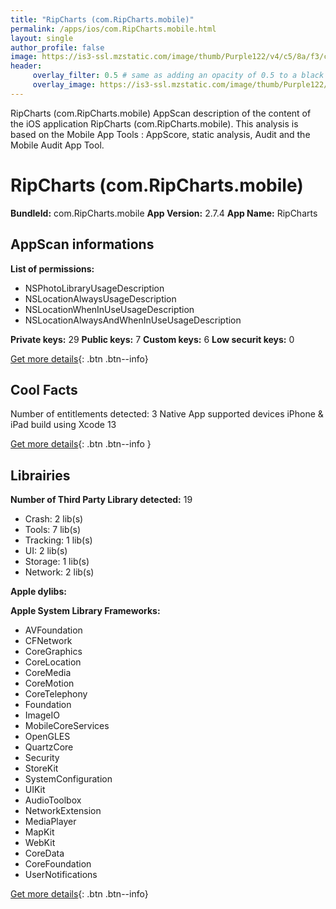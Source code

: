 ```yaml
---
title: "RipCharts (com.RipCharts.mobile)"
permalink: /apps/ios/com.RipCharts.mobile.html
layout: single
author_profile: false
image: https://is3-ssl.mzstatic.com/image/thumb/Purple122/v4/c5/8a/f3/c58af35c-6f6d-336e-2637-c9ffeb3628c9/RipCharts_Icons-0-0-1x_U007emarketing-0-0-0-8-0-0-sRGB-0-0-0-GLES2_U002c0-512MB-85-220-0-0.png/512x512bb.jpg
header: 
     overlay_filter: 0.5 # same as adding an opacity of 0.5 to a black background
     overlay_image: https://is3-ssl.mzstatic.com/image/thumb/Purple122/v4/c5/8a/f3/c58af35c-6f6d-336e-2637-c9ffeb3628c9/RipCharts_Icons-0-0-1x_U007emarketing-0-0-0-8-0-0-sRGB-0-0-0-GLES2_U002c0-512MB-85-220-0-0.png/512x512bb.jpg
---
```

RipCharts (com.RipCharts.mobile) AppScan description of the content of the iOS application RipCharts (com.RipCharts.mobile). This analysis is based on the Mobile App Tools : AppScore, static analysis, Audit and the Mobile Audit App Tool.

# RipCharts (com.RipCharts.mobile)

**BundleId:** com.RipCharts.mobile
**App Version:** 2.7.4
**App Name:** RipCharts


## AppScan informations 

**List of permissions:** 
- NSPhotoLibraryUsageDescription
- NSLocationAlwaysUsageDescription
- NSLocationWhenInUseUsageDescription
- NSLocationAlwaysAndWhenInUseUsageDescription
  
  
**Private keys:** 29
**Public keys:** 7
**Custom keys:** 6
**Low securit keys:** 0
  
[Get more details](/pricing.html){: .btn .btn--info}

## Cool Facts

Number of entitlements detected: 3
Native App
supported devices iPhone & iPad
build using Xcode 13
  
[Get more details](/pricing.html){: .btn .btn--info }

## Librairies 
**Number of Third Party Library detected:** 19
- Crash: 2 lib(s)
- Tools: 7 lib(s)
- Tracking: 1 lib(s)
- UI: 2 lib(s)
- Storage: 1 lib(s)
- Network: 2 lib(s)


**Apple dylibs:**


**Apple System Library Frameworks:**
- AVFoundation
- CFNetwork
- CoreGraphics
- CoreLocation
- CoreMedia
- CoreMotion
- CoreTelephony
- Foundation
- ImageIO
- MobileCoreServices
- OpenGLES
- QuartzCore
- Security
- StoreKit
- SystemConfiguration
- UIKit
- AudioToolbox
- NetworkExtension
- MediaPlayer
- MapKit
- WebKit
- CoreData
- CoreFoundation
- UserNotifications


  
[Get more details](/pricing.html){: .btn .btn--info}

